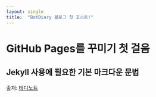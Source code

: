 ```yaml
---
layout: single
title:  "BotDiary 블로그 첫 포스트!"
---
```

GitHub Pages를 꾸미기 첫 걸음
==
Jekyll 사용에 필요한 기본 마크다운 문법
--


출처: [테디노트](https://teddylee777.github.io/jekyll/Jekyll-%EC%82%AC%EC%9A%A9%EC%9D%84-%EC%9C%84%ED%95%9C-markdown-%EB%AC%B8%EB%B2%95)
